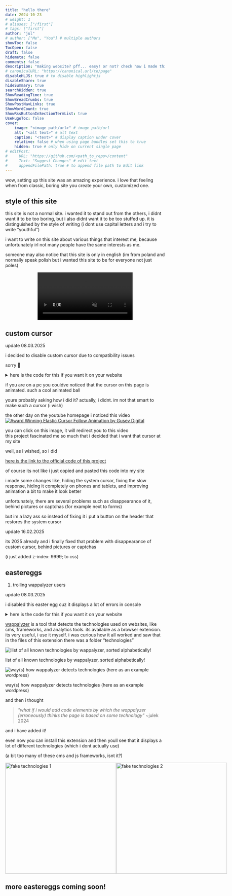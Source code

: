 ```yaml
---
title: "hello there"
date: 2024-10-23
# weight: 1
# aliases: ["/first"]
# tags: ["first"]
author: "jul"
# author: ["Me", "You"] # multiple authors
showToc: false
TocOpen: false
draft: false
hidemeta: false
comments: false
description: "making website? pff... easy! or not? check how i made this website by myself!"
# canonicalURL: "https://canonical.url/to/page"
disableHLJS: true # to disable highlightjs
disableShare: true
hideSummary: true
searchHidden: true
ShowReadingTime: true
ShowBreadCrumbs: true
ShowPostNavLinks: true
ShowWordCount: true
ShowRssButtonInSectionTermList: true
UseHugoToc: false
cover:
    image: "<image path/url>" # image path/url
    alt: "<alt text>" # alt text
    caption: "<text>" # display caption under cover
    relative: false # when using page bundles set this to true
    hidden: true # only hide on current single page
# editPost:
#     URL: "https://github.com/<path_to_repo>/content"
#     Text: "Suggest Changes" # edit text
#     appendFilePath: true # to append file path to Edit link
---
```

wow, setting up this site was an amazing experience. i love that feeling when from classic, boring site you create your own, customized one.

## style of this site

this site is not a normal site. i wanted it to stand out from the others, i didnt want it to be too boring, but i also didnt want it to be too stuffed up. it is distinguished by the style of writing (i dont use capital letters and i try to write “youthful”)

i want to write on this site about various things that interest me, because unfortunately irl not many people have the same interests as me.

someone may also notice that this site is only in english (im from poland and normally speak polish but i wanted this site to be for everyone not just poles)

<video autoplay="" loop="" muted="" playsinline="" style="display: block; max-width: 100%; height: auto; margin: 0 auto;">
  <source src="/assets/media/hello-there/ilovepoland.webm" type="video/webm">
  your browser does not support this format go tell your mom about it
</video>

## custom cursor
update 08.03.2025

i decided to disable custom cursor due to compatibility issues

sorry 🙁

<details>
<summary>here is the code for this if you want it on your website</summary>

<pre>
<code>&lt;!-- start of custom cursor code --&gt;
&lt;div class=&quot;circle&quot;&gt;&lt;/div&gt;

&lt;style&gt;
* {
  cursor: none;
}

.circle {
  --circle-size: 40px;
  position: fixed;
  height: var(--circle-size);
  width: var(--circle-size);
  border: 1px solid white;
  border-radius: 100%;
  top: calc(var(--circle-size) / 2 * -1);
  left: calc(var(--circle-size) / 2 * -1);
  pointer-events: none;
  z-index: 9999;
}

body.default-cursor * {
  cursor: auto;
}

body.default-cursor .circle {
  display: none;
}

body.touch-device .circle {
  display: none;
}

body.touch-device * {
  cursor: auto;
}
&lt;/style&gt;

&lt;script&gt;
document.addEventListener(&quot;DOMContentLoaded&quot;, () =&gt; {
  console.clear();

  const circleElement = document.querySelector('.circle');
  const toggleCursorBtn = document.getElementById('toggle-cursor-btn');
  const body = document.body;

  const isTouchDevice = () =&gt; {
    return 'ontouchstart' in window || navigator.maxTouchPoints &gt; 0;
  };

  if (isTouchDevice()) {
    body.classList.add('touch-device');
  } else {
    const mouse = { x: 0, y: 0 };
    const previousMouse = { x: 0, y: 0 };
    const circle = { x: 0, y: 0 };

    let currentScale = 0;
    let currentAngle = 0;

    window.addEventListener('mousemove', (e) =&gt; {
      mouse.x = e.clientX;
      mouse.y = e.clientY;
    });

    const speed = 0.69;

    const tick = () =&gt; {
      circle.x += (mouse.x - circle.x) * speed;
      circle.y += (mouse.y - circle.y) * speed;
      const translateTransform = `translate(${circle.x}px, ${circle.y}px)`;

      const deltaMouseX = mouse.x - previousMouse.x;
      const deltaMouseY = mouse.y - previousMouse.y;
      previousMouse.x = mouse.x;
      previousMouse.y = mouse.y;
      const mouseVelocity = Math.min(Math.sqrt(deltaMouseX ** 2 + deltaMouseY ** 2) * 4, 150);
      const scaleValue = (mouseVelocity / 150) * 0.5;
      currentScale += (scaleValue - currentScale) * speed;
      const scaleTransform = `scale(${1 + currentScale}, ${1 - currentScale})`;

      const angle = Math.atan2(deltaMouseY, deltaMouseX) * 180 / Math.PI;
      if (mouseVelocity &gt; 20) {
        currentAngle = angle;
      }
      const rotateTransform = `rotate(${currentAngle}deg)`;

      circleElement.style.transform = `${translateTransform} ${rotateTransform} ${scaleTransform}`;

      window.requestAnimationFrame(tick);
    };

    tick();
  }

  const toggleCursor = () =&gt; {
    body.classList.toggle('default-cursor');
    setCookie('customCursor', body.classList.contains('default-cursor') ? 'enabled' : 'disabled', 365);
  };

  const cursorState = getCookie('customCursor');
  if (cursorState === 'enabled') {
    body.classList.add('default-cursor');
  }

  if (toggleCursorBtn) {
    toggleCursorBtn.addEventListener('click', toggleCursor);
  }

  function setCookie(name, value, days) {
    const d = new Date();
    d.setTime(d.getTime() + (days * 24 * 60 * 60 * 1000)); // expiration time
    const expires = &quot;expires=&quot; + d.toUTCString();
    document.cookie = `${name}=${value}; ${expires}; path=/`;
  }

  function getCookie(name) {
    const nameEQ = name + &quot;=&quot;;
    const ca = document.cookie.split(';');
    for (let i = 0; i &lt; ca.length; i++) {
      let c = ca[i].trim();
      if (c.indexOf(nameEQ) === 0) {
        return c.substring(nameEQ.length, c.length);
      }
    }
    return &quot;&quot;;
  }
});
&lt;/script&gt;
&lt;!-- end of custom cursor code --&gt;

&lt;!-- optional toggle cursor button --&gt;
&lt;figure class=&quot;wp-block-image size-full is-resized&quot;&gt;&lt;img src=&quot;https://juljeryt.pl/wp-content/uploads/2024/11/cursorr.webp&quot; alt=&quot;toggle cursor&quot; width=&quot;25&quot; height=&quot;25&quot; class=&quot;wp-image-426&quot; style=&quot;width:25px; cursor: pointer;&quot; id=&quot;toggle-cursor-btn&quot;/&gt;&lt;/figure&gt;
</code>
</pre>

</details>

if you are on a pc you couldve noticed that the cursor on this page is animated. such a cool animated ball

youre probably asking how i did it? actually, i didnt. im not that smart to make such a cursor (i wish)

the other day on the youtube homepage i noticed this video
<a href="https://youtu.be/wG_5453Vq98" target="_blank">
![Award Winning Elastic Cursor Follow Animation by Gusev Digital](/assets/media/hello-there/Screenshot_20250109_214019.png)
</a>
<figcaption>you can click on this image, it will redirect you to this video</figcaption>
this project fascinated me so much that i decided that i want that cursor at my site

well, as i wished, so i did

[here is the link to the official code of this project](https://codepen.io/gusevdigital/full/MWxyXRa)

of course its not like i just copied and pasted this code into my site

i made some changes like, hiding the system cursor, fixing the slow response, hiding it completely on phones and tablets, and improving animation a bit to make it look better

unfortunately, there are several problems such as disappearance of it, behind pictures or captchas (for example next to forms)

but im a lazy ass so instead of fixing it i put a button on the header that restores the system cursor

update 16.02.2025

its 2025 already and i finally fixed that problem with disappearance of custom cursor, behind pictures or captchas

(i just added z-index: 9999; to css)

## eastereggs
1. trolling wappalyzer users

update 08.03.2025

i disabled this easter egg cuz it displays a lot of errors in console

<details>
<summary>here is the code for this if you want it on your website</summary>
<pre>
<code>&lt;!-- start of trolling wappalyzer users --&gt;
&lt;script src=&quot;/wp-content/plugins/get_the_fuck_out.js&quot;&gt;&lt;/script&gt; &lt;!-- wordpress --&gt;
&lt;link rel=&quot;stylesheet&quot; href=&quot;/embeds/animate.min.css&quot;&gt; &lt;!-- animatecss --&gt;
&lt;script src=&quot;components/com_balls.js&quot;&gt;&lt;/script&gt; &lt;!-- joomla --&gt;
&lt;script src=&quot;bigcommerce/script.js&quot;&gt;&lt;/script&gt; &lt;!-- bigcommerce --&gt;
&lt;script&gt; var shopifyTag = true; &lt;/script&gt; &lt;!-- shopify --&gt;
&lt;script src=&quot;typo3conf/script.js&quot;&gt;&lt;/script&gt; &lt;!-- typo3 --&gt;
&lt;script src=&quot;react-69.69.69.js&quot;&gt;&lt;/script&gt; &lt;!-- react --&gt;
&lt;link rel=&quot;stylesheet&quot; href=&quot;/svelte/styles.css&quot;&gt; &lt;!-- svelte --&gt;
&lt;script&gt;ng.coreTokens={APP_INITIALIZER:&quot;app_initializer_token&quot;,PLATFORM_ID:&quot;platform_id_token&quot;};&lt;/script&gt; &lt;!-- angular --&gt;
&lt;script&gt;var __NEXT_DATA__={props:{pageProps:{}},page:&quot;/home&quot;,buildId:&quot;12345&quot;,isFallback:false};&lt;/script&gt; &lt;!-- nextjs --&gt;
&lt;script&gt;Vue.version=&quot;3.2.25&quot;;&lt;/script&gt; &lt;!-- vuejs --&gt;
&lt;script src=&quot;/_nuxt/nuxt.js&quot;&gt;&lt;/script&gt; &lt;!-- nuxtjs --&gt;
&lt;script&gt;var __remixContext = { loaderContext: {}, routeModules: [] };&lt;/script&gt; &lt;!-- remix --&gt;
&lt;script src=&quot;backbone.js&quot;&gt;&lt;/script&gt; &lt;!-- backbonejs --&gt;
&lt;script&gt;Ember.VERSION = &quot;69.69.69&quot;;&lt;/script&gt; &lt;!-- ember --&gt;
&lt;script src=&quot;/alpine.js&quot;&gt;&lt;/script&gt; &lt;!-- alpine --&gt;
&lt;script src=&quot;/etc/designs/example-site/js/main.js&quot;&gt;&lt;/script&gt; &lt;!-- adobe experience manager --&gt;
&lt;script src=&quot;/assets/scripts/lib-franklin.js&quot;&gt;&lt;/script&gt; &lt;!-- adobe experience manager franklin --&gt;
&lt;script&gt;var Altis = {};&lt;/script&gt; &lt;!-- altis --&gt;
&lt;script&gt;var APOS_DIALOGS = { dialogAttributes: {} };&lt;/script&gt; &lt;!-- apostrophecms --&gt;
&lt;script&gt;var AryaCMS = { version: &quot;4.2.0&quot; };&lt;/script&gt; &lt;!-- arya cms --&gt;
&lt;script src=&quot;//js.fw.azko.fr/script.js&quot;&gt;&lt;/script&gt; &lt;!-- azko cms --&gt;
&lt;script&gt;var Backdrop = {};&lt;/script&gt; &lt;!-- backdrop --&gt;
&lt;script&gt;var banno = { site: {} };&lt;/script&gt; &lt;!-- banno banking --&gt;
&lt;script&gt;var BigTreeMatrix = {};&lt;/script&gt; &lt;!-- bigtree cms --&gt;
&lt;script src=&quot;/script.cue.cloud&quot;&gt;&lt;/script&gt; &lt;!-- cue --&gt;
&lt;script&gt;var Chorus = { AddScript: function() {} };&lt;/script&gt; &lt;!-- chorus --&gt;
&lt;!-- end of trolling wappalyzer users --&gt;
</code>
</pre>
</details>

[wappalyzer](https://www.wappalyzer.com/) is a tool that detects the technologies used on websites, like cms, frameworks, and analytics tools. its available as a browser extension. its very useful, i use it myself. i was curious how it all worked and saw that in the files of this extension there was a folder “technologies”

![llist of all known technologies by wappalyzer, sorted alphabetically!](/assets/media/hello-there/Screenshot_20250109_211057-1.png)
<figcaption>list of all known technologies by wappalyzer, sorted alphabetically!</figcaption>

![way(s) how wappalyzer detects technologies (here as an example wordpress)](/assets/media/hello-there/Screenshot_20250109_211456.png)
<figcaption>way(s) how wappalyzer detects technologies (here as an example wordpress)</figcaption>

and then i thought
>*"what if i would add code elements by which the wappalyzer (erroneously) thinks the page is based on some technology"* ~julek 2024

and i have added it!

even now you can install this extension and then youll see that it displays a lot of different technologies (which i dont actually use)

(a bit too many of these cms and js frameworks, isnt it?)
<div style="display: flex; flex-wrap: nowrap; justify-content: space-between">
<img height="350px" width="auto" alt="fake technologies 1" src="/assets/media/hello-there/Screenshot_20250109_212849.png">
<img height="350px" width="auto" alt="fake technologies 2" src="/assets/media/hello-there/Screenshot_20250109_212859.png">
</div>

## more eastereggs coming soon!